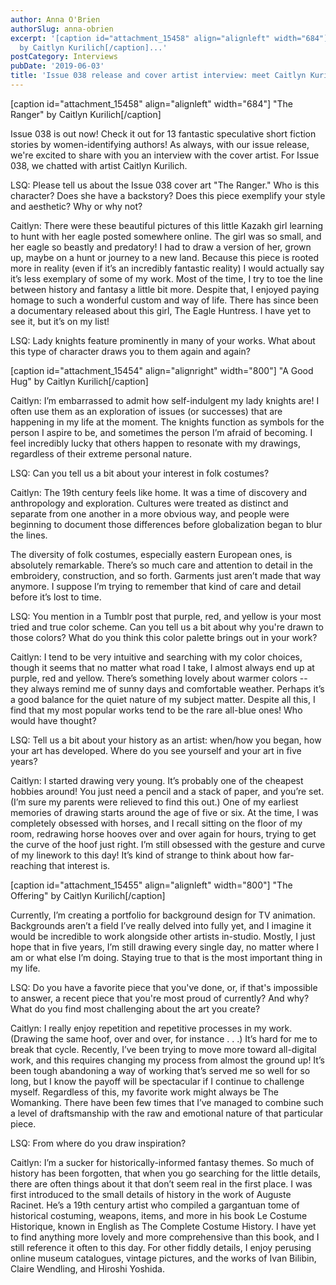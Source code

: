 ```yaml
---
author: Anna O'Brien
authorSlug: anna-obrien
excerpt: '[caption id="attachment_15458" align="alignleft" width="684"] "The Ranger"
  by Caitlyn Kurilich[/caption]...'
postCategory: Interviews
pubDate: '2019-06-03'
title: 'Issue 038 release and cover artist interview: meet Caitlyn Kurilich'
---
```

[caption id="attachment_15458" align="alignleft" width="684"] "The Ranger" by Caitlyn Kurilich[/caption]

Issue 038 is out now! Check it out for 13 fantastic speculative short fiction stories by women-identifying authors! As always, with our issue release, we're excited to share with you an interview with the cover artist. For Issue 038, we chatted with artist Caitlyn Kurilich.

LSQ: Please tell us about the Issue 038 cover art "The Ranger." Who is this character? Does she have a backstory? Does this piece exemplify your style and aesthetic? Why or why not?

Caitlyn: There were these beautiful pictures of this little Kazakh girl learning to hunt with her eagle posted somewhere online. The girl was so small, and her eagle so beastly and predatory! I had to draw a version of her, grown up, maybe on a hunt or journey to a new land. Because this piece is rooted more in reality (even if it’s an incredibly fantastic reality) I would actually say it’s less exemplary of some of my work. Most of the time, I try to toe the line between history and fantasy a little bit more. Despite that, I enjoyed paying homage to such a wonderful custom and way of life. There has since been a documentary released about this girl, The Eagle Huntress. I have yet to see it, but it’s on my list!

LSQ: Lady knights feature prominently in many of your works. What about this type of character draws you to them again and again?

[caption id="attachment_15454" align="alignright" width="800"] "A Good Hug" by Caitlyn Kurilich[/caption]

Caitlyn: I’m embarrassed to admit how self-indulgent my lady knights are! I often use them as an exploration of issues (or successes) that are happening in my life at the moment. The knights function as symbols for the person I aspire to be, and sometimes the person I’m afraid of becoming. I feel incredibly lucky that others happen to resonate with my drawings, regardless of their extreme personal nature.

LSQ: Can you tell us a bit about your interest in folk costumes?

Caitlyn: The 19th century feels like home. It was a time of discovery and anthropology and exploration. Cultures were treated as distinct and separate from one another in a more obvious way, and people were beginning to document those differences before globalization began to blur the lines.

The diversity of folk costumes, especially eastern European ones, is absolutely remarkable. There’s so much care and attention to detail in the embroidery, construction, and so forth. Garments just aren’t made that way anymore. I suppose I’m trying to remember that kind of care and detail before it’s lost to time.

LSQ: You mention in a Tumblr post that purple, red, and yellow is your most tried and true color scheme. Can you tell us a bit about why you're drawn to those colors? What do you think this color palette brings out in your work?

Caitlyn: I tend to be very intuitive and searching with my color choices, though it seems that no matter what road I take, I almost always end up at purple, red and yellow. There’s something lovely about warmer colors -- they always remind me of sunny days and comfortable weather. Perhaps it’s a good balance for the quiet nature of my subject matter. Despite all this, I find that my most popular works tend to be the rare all-blue ones! Who would have thought?

LSQ: Tell us a bit about your history as an artist: when/how you began, how your art has developed. Where do you see yourself and your art in five years?

Caitlyn: I started drawing very young. It’s probably one of the cheapest hobbies around! You just need a pencil and a stack of paper, and you’re set. (I’m sure my parents were relieved to find this out.) One of my earliest memories of drawing starts around the age of five or six. At the time, I was completely obsessed with horses, and I recall sitting on the floor of my room, redrawing horse hooves over and over again for hours, trying to get the curve of the hoof just right. I’m still obsessed with the gesture and curve of my linework to this day! It’s kind of strange to think about how far-reaching that interest is.

[caption id="attachment_15455" align="alignleft" width="800"] "The Offering" by Caitlyn Kurilich[/caption]

Currently, I’m creating a portfolio for background design for TV animation. Backgrounds aren’t a field I’ve really delved into fully yet, and I imagine it would be incredible to work alongside other artists in-studio. Mostly, I just hope that in five years, I’m still drawing every single day, no matter where I am or what else I’m doing. Staying true to that is the most important thing in my life.

LSQ: Do you have a favorite piece that you've done, or, if that's impossible to answer, a recent piece that you're most proud of currently? And why? What do you find most challenging about the art you create?

Caitlyn: I really enjoy repetition and repetitive processes in my work. (Drawing the same hoof, over and over, for instance . . .) It’s hard for me to break that cycle. Recently, I’ve been trying to move more toward all-digital work, and this requires changing my process from almost the ground up! It’s been tough abandoning a way of working that’s served me so well for so long, but I know the payoff will be spectacular if I continue to challenge myself. Regardless of this, my favorite work might always be The Womanking. There have been few times that I’ve managed to combine such a level of draftsmanship with the raw and emotional nature of that particular piece.

LSQ: From where do you draw inspiration?

Caitlyn: I’m a sucker for historically-informed fantasy themes. So much of history has been forgotten, that when you go searching for the little details, there are often things about it that don’t seem real in the first place. I was first introduced to the small details of history in the work of Auguste Racinet. He’s a 19th century artist who compiled a gargantuan tome of historical costuming, weapons, items, and more in his book Le Costume Historique, known in English as The Complete Costume History. I have yet to find anything more lovely and more comprehensive than this book, and I still reference it often to this day. For other fiddly details, I enjoy perusing online museum catalogues, vintage pictures, and the works of Ivan Bilibin, Claire Wendling, and Hiroshi Yoshida.
